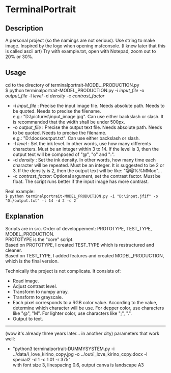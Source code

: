 # TerminalPortrait

## Description
A personal project (so the namings are not serious). Use string to make image. Inspired by the logo when opening msfconsole. (I knew later that this is called ascii art)
Try with example.txt, open with Notepad, zoom out to 20% or 30%.

## Usage
cd to the directory of terminalportrait-MODEL_PRODUCTION.py  
    $ python terminalportrait-MODEL_PRODUCTION.py -i *input_file* -o *output_file* -l *level* -d *density* -c *contrast_factor*
- -i *input_file* : Precise the input image file. Needs absolute path. Needs to be quoted. Needs to precise the filename.  
e.g.: "D:\pictures\input_image.jpg". Can use either backslash or slash. It is recommanded that the width shall be under 500px.  
- -o *output_file* : Precise the output text file. Needs absolute path. Needs to be quoted. Needs to precise the filename.  
e.g.: "D:\docs\output.txt". Can use either backslash or slash.
- -l *level* : Set the ink level. In other words, use how many differents characters. Must be an integer within 3 to 14. If the level is 3, then the output text will be composed of "@", "o" and ":".
- -d *density* : Set the ink density. In other words, how many time each character will be repeated. Must be an integer. It is suggested to be 2 or 3. If the density is 2, then the output text will be like: "@@%%MMoo"...
- -c *contrast_factor*: Optional argument, set the contrast factor. Must be float. The script runs better if the input image has more contrast.  

Real example:  
    `$ python terminalportrait-MODEL_PRODUCTION.py -i "D:\input.jfif" -o "D:/output.txt" -l 14 -d 2 -c 2  `

## Explanation
Scripts are in src. Order of developpement: PROTOTYPE, TEST_TYPE, MODEL_PRODUCTION.  
PROTOTYPE is the "core" script.  
Based on PROTOTYPE, I created TEST_TYPE which is restructured and cleaner.  
Based on TEST_TYPE, I added features and created MODEL_PRODUCTION, which is the final version.  
  
Technically the project is not complicate. It consists of:
- Read image.  
- Adjust contrast level.
- Transform to numpy array.  
- Transform to grayscale.  
- Each pixel corresponds to a RGB color value. According to the value, determine which character will be use. For depper color, use characters like "@", "M". For lighter color, use characters like ";", ".".  
- Output to text.


------------------------------
(wow it's already three years later... in another city)
parameters that work well:
- "python3 terminalportrait-DUMMYSYSTEM.py -i ../data/i_love_kirino_copy.jpg -o ../out/i_love_kirino_copy.docx -l special2 -d 1 -c 1.01 -r 375"  
  with font size 3, linespacing 0.6, output canva is landscape A3
